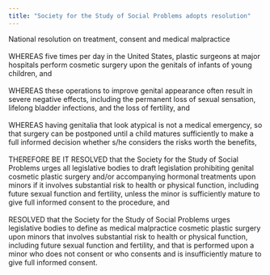 ```yaml
---
title: "Society for the Study of Social Problems adopts resolution"
---
```


National resolution on treatment, consent and medical malpractice<br><br>WHEREAS five times per day in the United States, plastic surgeons at major hospitals perform cosmetic surgery upon the genitals of infants of young children, and<br><br>WHEREAS these operations to improve genital appearance often result in severe negative effects, including the permanent loss of sexual sensation, lifelong bladder infections, and the loss of fertility, and<br><br>WHEREAS having genitalia that look atypical is not a medical emergency, so that surgery can be postponed until a child matures sufficiently to make a full informed decision whether s/he considers the risks worth the benefits,<br><br>THEREFORE BE IT <span class="caps">RESOLVED</span> that the Society for the Study of Social Problems urges all legislative bodies to draft legislation prohibiting genital cosmetic plastic surgery and/or accompanying hormonal treatments upon minors if it involves substantial risk to health or physical function, including future sexual function and fertility, unless the minor is sufficiently mature to give full informed consent to the procedure, and<br><br>RESOLVED that the Society for the Study of Social Problems urges<br>legislative bodies to define as medical malpractice cosmetic plastic surgery upon minors that involves substantial risk to health or physical function, including future sexual function and fertility, and that is performed upon a minor who does not consent or who consents and is insufficiently mature to give full informed consent.